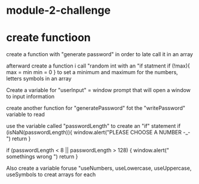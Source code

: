 # module-2-challenge

# create functioon
create a function with "generate password" in order to late call it in an array 

afterward create a function i call "random int with an "if statment 
if (!max){
  max = min
  min = 0
 }
 to set a minimum and maximum for the numbers, letters symbols in an array

 Create a variable for "userInput" = window prompt that will open a window to input information

 create another function for "generatePassword" fot the "writePassword" variable to read

 use the variable called "passwordLength" to create an "if" statement
 if (isNaN(passwordLength)){
    window.alert("PLEASE CHOOSE A NUMBER -_-")
    return
}

if (passwordLength < 8 || passwordLength > 128) {
    window.alert(" somethings wrong ")
    return 
}

Also create a variable foruse "useNumbers, useLowercase, useUppercase, useSymbols to creat arrays for each

